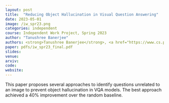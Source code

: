 ```yaml
---
layout: post
title:  "Reducing Object Hallucination in Visual Question Answering"
date: 2023-05-01
image: /iw_spr23.png
categories: independent
course: Independent Work Project, Spring 2023
author: "Tanushree Banerjee"
authors: <strong>Tanushree Banerjee</strong>, <a href="https://www.cs.princeton.edu/~olgarus/">Olga Russakovsky</a>
paper: pdfs/iw_spr23_final.pdf
slides:
venue: 
arxiv: 
code: 
website: 
---
```

This paper proposes several approaches to identify questions unrelated to an image to prevent object hallucination in VQA models. The best approach achieved a 40% improvement over the random baseline.
